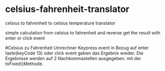 # celsius-fahrenheit-translator
celsius to fahrenheit to celsius temperature translator

simple calculation from celsius to fahrenheit and reverse
get the result with enter or click event


#Celsius zu Fahrenheit Umrechner
Keypress event in Bezug auf enter taste(keyCode 13) oder click event geben das Ergebnis wieder.
Die Ergebnisse werden auf 2 Nachkommastellen ausgegeben.
mit der toFixed()Methode.
